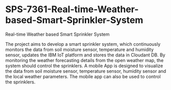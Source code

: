 # SPS-7361-Real-time-Weather-based-Smart-Sprinkler-System
Real-time Weather based Smart Sprinkler System

The project aims to develop a smart sprinkler system, which continuously monitors the data from soil moisture sensor, temperature and humidity sensor, updates the IBM IoT platform and stores the data in Cloudant DB. By monitoring the weather forecasting details from the open weather map, the system should control the sprinklers. A mobile App is designed to visualize the data from soil moisture sensor, temperature sensor, humidity sensor and the local weather parameters. The mobile app can also be used to control the sprinklers.  
